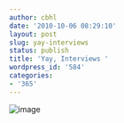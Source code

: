 ```yaml
---
author: cbhl
date: '2010-10-06 08:29:10'
layout: post
slug: yay-interviews
status: publish
title: 'Yay, Interviews '
wordpress_id: '584'
categories:
- '365'
---
```


![image](http://blog.azuresky.ca/blog/wp-content/uploads/2010/10/wpid-IMG_20101006_082810.jpg)

